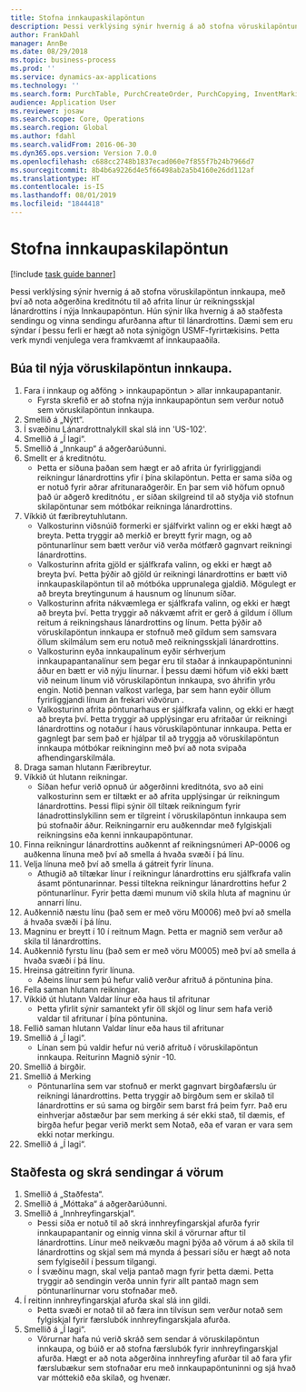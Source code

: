 ```yaml
---
title: Stofna innkaupaskilapöntun
description: Þessi verklýsing sýnir hvernig á að stofna vöruskilapöntun innkaupa, með því að nota aðgerðina kreditnótu til að afrita línur úr reikningsskjal lánardrottins í nýja Innkaupapöntun.
author: FrankDahl
manager: AnnBe
ms.date: 08/29/2018
ms.topic: business-process
ms.prod: ''
ms.service: dynamics-ax-applications
ms.technology: ''
ms.search.form: PurchTable, PurchCreateOrder, PurchCopying, InventMarking, PurchEditLines
audience: Application User
ms.reviewer: josaw
ms.search.scope: Core, Operations
ms.search.region: Global
ms.author: fdahl
ms.search.validFrom: 2016-06-30
ms.dyn365.ops.version: Version 7.0.0
ms.openlocfilehash: c688cc2748b1837ecad060e7f855f7b24b7966d7
ms.sourcegitcommit: 8b4b6a9226d4e5f66498ab2a5b4160e26dd112af
ms.translationtype: HT
ms.contentlocale: is-IS
ms.lasthandoff: 08/01/2019
ms.locfileid: "1844418"
---
```

# <a name="create-a-purchase-return-order"></a>Stofna innkaupaskilapöntun

[!include [task guide banner](../../includes/task-guide-banner.md)]

Þessi verklýsing sýnir hvernig á að stofna vöruskilapöntun innkaupa, með því að nota aðgerðina kreditnótu til að afrita línur úr reikningsskjal lánardrottins í nýja Innkaupapöntun. Hún sýnir líka hvernig á að staðfesta sendingu og vinna sendingu afurðanna aftur til lánardrottins. Dæmi sem eru sýndar í þessu ferli er hægt að nota sýnigögn USMF-fyrirtækisins. Þetta verk myndi venjulega vera framkvæmt af innkaupaaðila.


## <a name="create-a-new-purchase-return-order"></a>Búa til nýja vöruskilapöntun innkaupa.
1. Fara í innkaup og aðföng > innkaupapöntun > allar innkaupapantanir.
    * Fyrsta skrefið er að stofna nýja innkaupapöntun sem verður notuð sem vöruskilapöntun innkaupa.  
2. Smellið á „Nýtt“.
3. Í svæðinu Lánardrottnalykill skal slá inn 'US-102'.
4. Smellið á „Í lagi“.
5. Smellið á „Innkaup“ á aðgerðarúðunni.
6. Smellt er á kreditnótu.
    * Þetta er síðuna þaðan sem hægt er að afrita úr fyrirliggjandi reikningur lánardrottins yfir í þína skilapöntun. Þetta er sama síða og er notuð fyrir aðrar afritunaraðgerðir. En þar sem við höfum opnuð það úr aðgerð kreditnótu , er síðan skilgreind til að styðja við stofnun skilapöntunar sem mótbókar reikninga lánardrottins.  
7. Víkkið út færibreytuhlutann.
    * Valkosturinn viðsnúið formerki er sjálfvirkt valinn og er ekki hægt að breyta. Þetta tryggir að merkið er breytt fyrir magn, og að pöntunarlínur sem bætt verður við verða mótfærð gagnvart reikningi lánardrottins.  
    * Valkosturinn afrita gjöld er sjálfkrafa valinn, og ekki er hægt að breyta því. Þetta þýðir að gjöld úr reikningi lánardrottins er bætt við innkaupaskilapöntun til að mótbóka upprunalega gjaldið. Mögulegt er að breyta breytingunum á hausnum og línunum síðar.  
    * Valkosturinn afrita nákvæmlega er sjálfkrafa valinn, og ekki er hægt að breyta því. Þetta tryggir að nákvæmt afrit er gerð á gildum í öllum reitum á reikningshaus lánardrottins og línum. Þetta þýðir að vöruskilapöntun innkaupa er stofnuð með gildum sem samsvara öllum skilmálum sem eru notuð með reikningsskjali lánardrottins.  
    * Valkosturinn eyða innkaupalínum eyðir sérhverjum innkaupapantanalínur sem þegar eru til staðar á innkaupapöntuninni áður en bætt er við nýju línurnar. Í þessu dæmi höfum við ekki bætt við neinum línum við vöruskilapöntun innkaupa, svo áhrifin yrðu engin. Notið þennan valkost varlega, þar sem hann eyðir öllum fyrirliggjandi línum án frekari viðvörun .  
    * Valkosturinn afrita pöntunarhaus er sjálfkrafa valinn, og ekki er hægt að breyta því. Þetta tryggir að upplýsingar eru afritaðar úr reikningi lánardrottins og notaður í haus vöruskilapöntunar innkaupa. Þetta er gagnlegt þar sem það er hjálpar til að tryggja að vöruskilapöntun innkaupa mótbókar reikninginn með því að nota svipaða afhendingarskilmála.  
8. Draga saman hlutann Færibreytur.
9. Víkkið út hlutann reikningar.
    * Síðan hefur verið opnuð úr aðgerðinni kreditnóta, svo að eini valkosturinn sem er tiltækt er að afrita upplýsingar úr reikningum lánardrottins. Þessi flipi sýnir öll tiltæk reikningum fyrir lánadrottinslykilinn sem er tilgreint í vöruskilapöntun innkaupa sem þú stofnaðir áður.   Reikningarnir eru auðkenndar með fylgiskjali reikningsins eða kenni innkaupapöntunar.  
10. Finna reikningur lánardrottins auðkennt af reikningsnúmeri AP-0006 og auðkenna línuna með því að smella á hvaða svæði í þá línu.
11. Velja línuna með því að smella á gátreit fyrir línuna. 
    * Athugið að tiltækar línur í reikningur lánardrottins eru sjálfkrafa valin ásamt pöntunarinnar. Þessi tiltekna reikningur lánardrottins hefur 2 pöntunarlínur. Fyrir þetta dæmi munum við skila hluta af magninu úr annarri línu.  
12. Auðkennið næstu línu (það sem er með vöru M0006) með því að smella á hvaða svæði í þá línu.
13. Magninu er breytt í 10 í reitnum Magn. Þetta er magnið sem verður að skila til lánardrottins. 
14. Auðkennið fyrstu línu (það sem er með vöru M0005) með því að smella á hvaða svæði í þá línu.
15. Hreinsa gátreitinn fyrir línuna.
    * Aðeins línur sem þú hefur valið verður afrituð á pöntunina þína.  
16. Fella saman hlutann reikningar.
17. Víkkið út hlutann Valdar línur eða haus til afritunar
    * Þetta yfirlit sýnir samantekt yfir öll skjöl og línur sem hafa verið valdar til afritunar í þína pöntunina.  
18. Fellið saman hlutann Valdar línur eða haus til afritunar
19. Smellið á „Í lagi“.
    * Línan sem þú valdir hefur nú verið afrituð í vöruskilapöntun innkaupa. Reiturinn Magnið sýnir -10.   
20. Smellið á birgðir.
21. Smellið á Merking
    * Pöntunarlína sem var stofnuð er merkt gagnvart birgðafærslu úr reikningi lánardrottins. Þetta tryggir að birgðum sem er skilað til lánardrottins er sú sama og birgðir sem barst frá þeim fyrr. Það eru einhverjar aðstæður þar sem merking á sér ekki stað, til dæmis, ef birgða hefur þegar verið merkt sem Notað, eða ef varan er vara sem ekki notar merkingu.  
22. Smellið á „Í lagi“.

## <a name="confirm-and-record-the-shipment-of-goods"></a>Staðfesta og skrá sendingar á vörum
1. Smellið á „Staðfesta“.
2. Smellið á „Móttaka“ á aðgerðarúðunni.
3. Smellið á „Innhreyfingarskjal“.
    * Þessi síða er notuð til að skrá innhreyfingarskjal afurða fyrir innkaupapantanir og einnig vinna skil á vörurnar aftur til lánardrottins. Línur með neikvæðu magni þýða að vörum á að skila til lánardrottins og skjal sem má mynda á þessari síðu er hægt að nota sem fylgiseðil í þessum tilgangi.   
    * Í svæðinu magn, skal velja pantað magn fyrir þetta dæmi.   Þetta tryggir að sendingin verða unnin fyrir allt pantað magn sem pöntunarlínurnar voru stofnaðar með.   
4. Í reitinn innhreyfingarskjal afurða skal slá inn gildi.
    * Þetta svæði er notað til að færa inn tilvísun sem verður notað sem fylgiskjal fyrir færslubók innhreyfingarskjala afurða.  
5. Smellið á „Í lagi“.
    * Vörurnar hafa nú verið skráð sem sendar á vöruskilapöntun innkaupa, og búið er að stofna færslubók fyrir innhreyfingarskjal afurða. Hægt er að nota aðgerðina innhreyfing afurðar til að fara yfir færslubækur sem stofnaðar eru með innkaupapöntuninni og sjá hvað var móttekið eða skilað, og hvenær.  

